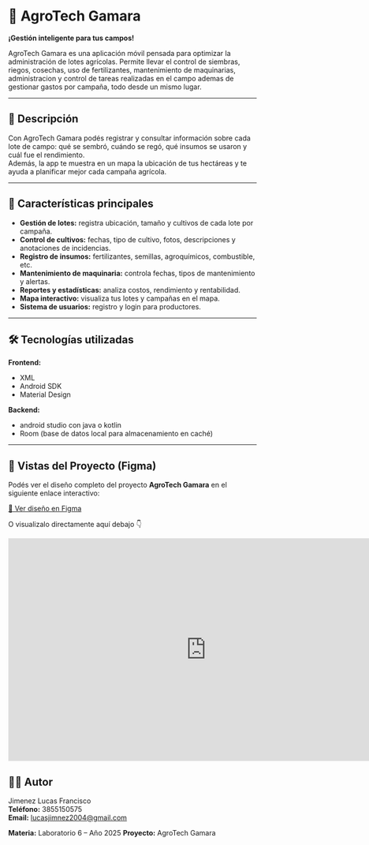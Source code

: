 # 🌾 AgroTech Gamara  
**¡Gestión inteligente para tus campos!**

AgroTech Gamara es una aplicación móvil pensada para optimizar la administración de lotes agrícolas. Permite llevar el control de siembras, riegos, cosechas, uso de fertilizantes, mantenimiento de maquinarias, administracion y control de tareas realizadas en el campo ademas de gestionar gastos por campaña, todo desde un mismo lugar.

---

## 📱 Descripción

Con AgroTech Gamara podés registrar y consultar información sobre cada lote de campo: qué se sembró, cuándo se regó, qué insumos se usaron y cuál fue el rendimiento.  
Además, la app te muestra en un mapa la ubicación de tus hectáreas y te ayuda a planificar mejor cada campaña agrícola.

---

## 🌿 Características principales

- **Gestión de lotes:** registra ubicación, tamaño y cultivos de cada lote por campaña.  
- **Control de cultivos:** fechas, tipo de cultivo, fotos, descripciones y anotaciones de incidencias.  
- **Registro de insumos:** fertilizantes, semillas, agroquímicos, combustible, etc.  
- **Mantenimiento de maquinaria:** controla fechas, tipos de mantenimiento y alertas.  
- **Reportes y estadísticas:** analiza costos, rendimiento y rentabilidad.  
- **Mapa interactivo:** visualiza tus lotes y campañas en el mapa.  
- **Sistema de usuarios:** registro y login para productores.

---

## 🛠️ Tecnologías utilizadas

**Frontend:**  
- XML  
- Android SDK  
- Material Design  

**Backend:**  
- android studio con java o kotlin
- Room (base de datos local para almacenamiento en caché)  

---

## 🎨 Vistas del Proyecto (Figma)

Podés ver el diseño completo del proyecto **AgroTech Gamara** en el siguiente enlace interactivo:

[🔗 Ver diseño en Figma](https://www.figma.com/embed?embed_host=share&url=https://www.figma.com/design/skEyv6aIKDYPejIC1DUfrz/AgroTech-Gamara?node-id=0-1)

O visualizalo directamente aquí debajo 👇

<iframe 
  style="border: 1px solid rgba(0, 0, 0, 0.1);" 
  width="800" 
  height="450" 
  src="https://www.figma.com/embed?embed_host=share&url=https://www.figma.com/design/skEyv6aIKDYPejIC1DUfrz/AgroTech-Gamara?node-id=0-1" 
  allowfullscreen>
</iframe>


## 👨‍💻 Autor
Jimenez Lucas Francisco  
**Teléfono:** 3855150575  
**Email:** lucasjimnez2004@gmail.com  

**Materia:** Laboratorio 6 – Año 2025
**Proyecto:** AgroTech Gamara  
